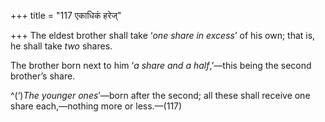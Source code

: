 +++
title = "117 एकाधिकं हरेज्"

+++
The eldest brother shall take ‘*one share in excess*’ of his own; that
is, he shall take *two* shares.

The brother born next to him ‘*a share and a half*,’—this being the
second brother’s share.

^(‘)*The* *younger* *ones*’—born after the second; all these shall
receive one share each,—nothing more or less.—(117)



